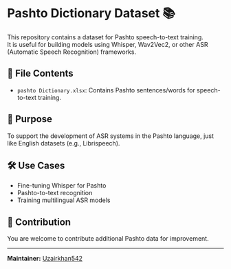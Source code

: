 # Pashto Dictionary Dataset 📚

This repository contains a dataset for Pashto speech-to-text training.  
It is useful for building models using Whisper, Wav2Vec2, or other ASR (Automatic Speech Recognition) frameworks.

## 📂 File Contents
- `pashto Dictionary.xlsx`: Contains Pashto sentences/words for speech-to-text training.

## 🎯 Purpose
To support the development of ASR systems in the Pashto language, just like English datasets (e.g., Librispeech).

## 🛠️ Use Cases
- Fine-tuning Whisper for Pashto
- Pashto-to-text recognition
- Training multilingual ASR models

## 🤝 Contribution
You are welcome to contribute additional Pashto data for improvement.

---

**Maintainer:** [Uzairkhan542](https://github.com/Uzairkhan542)
